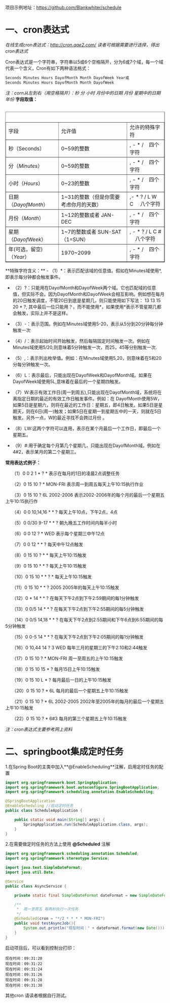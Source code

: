 项目示例地址：https://github.com/Blankwhiter/schedule

# 一、cron表达式
*在线生成cron表达式：http://cron.qqe2.com/ 读者可根据需要进行选择，得出cron表达式*

Cron表达式是一个字符串，字符串以5或6个空格隔开，分为6或7个域，每一个域代表一个含义，Cron有如下两种语法格式： 
```xml
Seconds Minutes Hours DayofMonth Month DayofWeek Year或 
Seconds Minutes Hours DayofMonth Month DayofWeek
```
*注：corn从左到右（用空格隔开）：秒 分 小时 月份中的日期 月份 星期中的日期 年份*
**字段取值：**
<table border="1" align="left"><caption>&nbsp;</caption>
<tbody>
<tr>
<td>字段</td>
<td>允许值</td>
<td>允许的特殊字符</td>
</tr>
<tr>
<td>秒（Seconds）</td>
<td>0~59的整数</td>
<td>, - * / &nbsp; &nbsp;四个字符</td>
</tr>
<tr>
<td>分（<em id="__mceDel">Minutes</em>）</td>
<td>0~59的整数</td>
<td>, - * / &nbsp; &nbsp;四个字符</td>
</tr>
<tr>
<td>小时（<em id="__mceDel">Hours</em>）</td>
<td>0~23的整数</td>
<td>, - * / &nbsp; &nbsp;四个字符</td>
</tr>
<tr>
<td>日期（<em id="__mceDel">DayofMonth</em>）</td>
<td>1~31的整数（但是你需要考虑你月的天数）</td>
<td>,- * ? / L W C &nbsp; &nbsp; 八个字符</td>
</tr>
<tr>
<td>月份（<em id="__mceDel">Month</em>）</td>
<td>1~12的整数或者 JAN-DEC</td>
<td>, - * / &nbsp; &nbsp;四个字符</td>
</tr>
<tr>
<td>星期（<em id="__mceDel">DayofWeek</em>）</td>
<td>1~7的整数或者 SUN-SAT （1=SUN）</td>
<td>, - * ? / L C # &nbsp; &nbsp; 八个字符</td>
</tr>
<tr>
<td>年(可选，留空)（<em id="__mceDel">Year</em>）</td>
<td>1970~2099</td>
<td>, - * / &nbsp; &nbsp;四个字符</td>
</tr>
</tbody>
</table>
**特殊字符含义：**
- （1）*：表示匹配该域的任意值。假如在Minutes域使用*, 即表示每分钟都会触发事件。

- （2）?：只能用在DayofMonth和DayofWeek两个域。它也匹配域的任意值，但实际不会。因为DayofMonth和DayofWeek会相互影响。例如想在每月的20日触发调度，不管20日到底是星期几，则只能使用如下写法： 13 13 15 20 * ?, 其中最后一位只能用？，而不能使用*，如果使用*表示不管星期几都会触发，实际上并不是这样。

- （3）-：表示范围。例如在Minutes域使用5-20，表示从5分到20分钟每分钟触发一次 

- （4）/：表示起始时间开始触发，然后每隔固定时间触发一次。例如在Minutes域使用5/20,则意味着5分钟触发一次，而25，45等分别触发一次. 

- （5）,：表示列出枚举值。例如：在Minutes域使用5,20，则意味着在5和20分每分钟触发一次。 

- （6）L：表示最后，只能出现在DayofWeek和DayofMonth域。如果在DayofWeek域使用5L,意味着在最后的一个星期四触发。 

- （7）W:表示有效工作日(周一到周五),只能出现在DayofMonth域，系统将在离指定日期的最近的有效工作日触发事件。例如：在 DayofMonth使用5W，如果5日是星期六，则将在最近的工作日：星期五，即4日触发。如果5日是星期天，则在6日(周一)触发；如果5日在星期一到星期五中的一天，则就在5日触发。另外一点，W的最近寻找不会跨过月份 。

- （8）LW:这两个字符可以连用，表示在某个月最后一个工作日，即最后一个星期五。 

- （9）#:用于确定每个月第几个星期几，只能出现在DayofMonth域。例如在4#2，表示某月的第二个星期三。

**常用表达式例子：**

　　（1）0 0 2 1 * ? *   表示在每月的1日的凌晨2点调整任务

　　（2）0 15 10 ? * MON-FRI   表示周一到周五每天上午10:15执行作业

　　（3）0 15 10 ? 6L 2002-2006   表示2002-2006年的每个月的最后一个星期五上午10:15执行作

　　（4）0 0 10,14,16 * * ?   每天上午10点，下午2点，4点 

　　（5）0 0/30 9-17 * * ?   朝九晚五工作时间内每半小时 

　　（6）0 0 12 ? * WED    表示每个星期三中午12点 

　　（7）0 0 12 * * ?   每天中午12点触发 

　　（8）0 15 10 ? * *    每天上午10:15触发 

　　（9）0 15 10 * * ?     每天上午10:15触发 

　　（10）0 15 10 * * ? *    每天上午10:15触发 

　　（11）0 15 10 * * ? 2005    2005年的每天上午10:15触发 

　　（12）0 * 14 * * ?     在每天下午2点到下午2:59期间的每1分钟触发 

　　（13）0 0/5 14 * * ?    在每天下午2点到下午2:55期间的每5分钟触发 

　　（14）0 0/5 14,18 * * ?     在每天下午2点到2:55期间和下午6点到6:55期间的每5分钟触发 

　　（15）0 0-5 14 * * ?    在每天下午2点到下午2:05期间的每1分钟触发 

　　（16）0 10,44 14 ? 3 WED    每年三月的星期三的下午2:10和2:44触发 

　　（17）0 15 10 ? * MON-FRI    周一至周五的上午10:15触发 

　　（18）0 15 10 15 * ?    每月15日上午10:15触发 

　　（19）0 15 10 L * ?    每月最后一日的上午10:15触发 

　　（20）0 15 10 ? * 6L    每月的最后一个星期五上午10:15触发 

　　（21）0 15 10 ? * 6L 2002-2005   2002年至2005年的每月的最后一个星期五上午10:15触发 

　　（22）0 15 10 ? * 6#3   每月的第三个星期五上午10:15触发

*注：cron表达式主要参考网上资料*


 # 二、springboot集成定时任务
1.在Spring Boot的主类中加入**@EnableScheduling**注解，启用定时任务的配置
```java
import org.springframework.boot.SpringApplication;
import org.springframework.boot.autoconfigure.SpringBootApplication;
import org.springframework.scheduling.annotation.EnableScheduling;

@SpringBootApplication
@EnableScheduling //启动定时任务
public class ScheduleApplication {

    public static void main(String[] args) {
        SpringApplication.run(ScheduleApplication.class, args);
    }
}

```
2.在需要做定时任务的方法上使用 **@Scheduled** 注解
```java
import org.springframework.scheduling.annotation.Scheduled;
import org.springframework.stereotype.Service;

import java.text.SimpleDateFormat;
import java.util.Date;

@Service
public class AsyncService {

    private static final SimpleDateFormat dateFormat = new SimpleDateFormat("HH:mm:ss");

    /**
     *  周一至周五 每两秒执行一次任务
     */
    @Scheduled(cron = "*/2 * * * * MON-FRI")
    public void testAsyncJob(){
        System.out.println("现在时间：" + dateFormat.format(new Date()));
    }
}

```
启动项目后，可以看到控制台打印：
```
现在时间：09:31:20
现在时间：09:31:22
现在时间：09:31:24
现在时间：09:31:26
现在时间：09:31:28
现在时间：09:31:30
```
其他cron 请读者根据自行测试。
